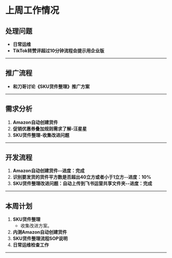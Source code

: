 # 上周工作情况

## **处理问题**
- **日常运维**
- **TikTok转赞评超过10分钟流程会提示用企业版**

---

## **推广流程**
- **和刀哥讨论《SKU货件整理》推广方案**

---

## **需求分析**
1. **Amazon自动创建货件**
2. **促销优惠券叠加规则需求了解-汪星星**
3. **SKU货件整理-收集改进问题**
---

## **开发流程**
1. **Amazon自动创建货件--进度：完成**
2. **识别要发货的货件平方数是否超出40立方或者小于1立方--进度：10%**  
3. **SKU货件整理改进问题：自动上传到飞书运营共享文件夹--进度：完成**

---

## **本周计划**
1. **SKU货件整理**  
   - 收集改进方案。
2. **内测Amazon自动创建货件**
3. **SKU货件整理流程SOP说明**
4. **日常运维检查工作**

---
